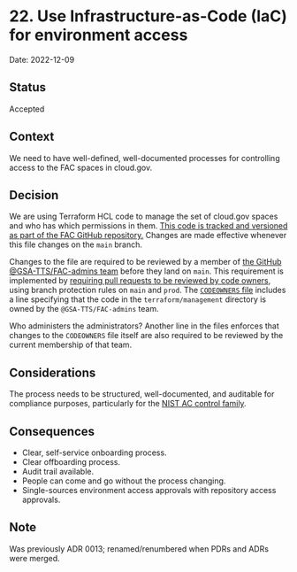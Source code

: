 # 22. Use Infrastructure-as-Code (IaC) for environment access

Date: 2022-12-09

## Status

Accepted

## Context

We need to have well-defined, well-documented processes for controlling access to the  FAC spaces in cloud.gov. 

## Decision

We are using Terraform HCL code to manage the set of cloud.gov spaces and who has which permissions in them. [This code is tracked and versioned as part of the FAC GitHub repository.](https://github.com/GSA-TTS/FAC/tree/main/terraform/management/config.tf) Changes are made effective whenever this file changes on the `main` branch.

Changes to the file are required to be reviewed by a member of [the GitHub @GSA-TTS/FAC-admins team](https://github.com/orgs/GSA-TTS/teams/fac-admins/members) before they land on `main`. This requirement is implemented by [requiring pull requests to be reviewed by code owners](https://docs.github.com/en/repositories/configuring-branches-and-merges-in-your-repository/defining-the-mergeability-of-pull-requests/about-protected-branches#require-pull-request-reviews-before-merging), using branch protection rules on `main` and `prod`. The [`CODEOWNERS` file](https://github.com/GSA-TTS/FAC/tree/main/.github/CODEOWNERS) includes a line specifying that the code in the `terraform/management` directory is owned by the `@GSA-TTS/FAC-admins` team.

Who administers the administrators? Another line in the files enforces that changes to the `CODEOWNERS` file itself are also required to be reviewed by the current membership of that team.

## Considerations

The process needs to be structured, well-documented, and auditable for compliance purposes, particularly for the [NIST AC control family](https://csrc.nist.gov/Projects/risk-management/sp800-53-controls/release-search#/controls/?version=latest&family=AC).

## Consequences

* Clear, self-service onboarding process.
* Clear offboarding process.
* Audit trail available.
* People can come and go without the process changing.
* Single-sources environment access approvals with repository access approvals.

## Note
Was previously ADR 0013; renamed/renumbered when PDRs and ADRs were merged.
